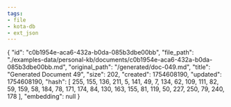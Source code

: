 ```yaml
---
tags:
- file
- kota-db
- ext_json
---
```

{
  "id": "c0b1954e-aca6-432a-b0da-085b3dbe00bb",
  "file_path": "./examples-data/personal-kb/documents/c0b1954e-aca6-432a-b0da-085b3dbe00bb.md",
  "original_path": "/generated/doc-049.md",
  "title": "Generated Document 49",
  "size": 202,
  "created": 1754608190,
  "updated": 1754608190,
  "hash": [
    255,
    155,
    136,
    211,
    5,
    141,
    49,
    7,
    134,
    62,
    109,
    111,
    82,
    59,
    159,
    58,
    184,
    78,
    171,
    174,
    84,
    130,
    163,
    155,
    81,
    119,
    50,
    227,
    250,
    79,
    240,
    178
  ],
  "embedding": null
}